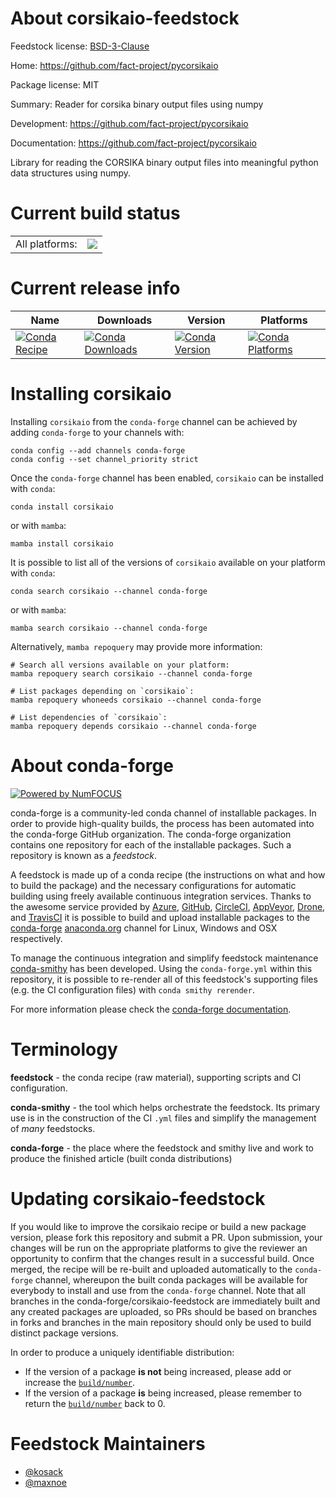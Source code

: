 About corsikaio-feedstock
=========================

Feedstock license: [BSD-3-Clause](https://github.com/conda-forge/corsikaio-feedstock/blob/main/LICENSE.txt)

Home: https://github.com/fact-project/pycorsikaio

Package license: MIT

Summary: Reader for corsika binary output files using numpy

Development: https://github.com/fact-project/pycorsikaio

Documentation: https://github.com/fact-project/pycorsikaio

Library for reading the CORSIKA binary output files into meaningful
python data structures using numpy.


Current build status
====================


<table><tr><td>All platforms:</td>
    <td>
      <a href="https://dev.azure.com/conda-forge/feedstock-builds/_build/latest?definitionId=10975&branchName=main">
        <img src="https://dev.azure.com/conda-forge/feedstock-builds/_apis/build/status/corsikaio-feedstock?branchName=main">
      </a>
    </td>
  </tr>
</table>

Current release info
====================

| Name | Downloads | Version | Platforms |
| --- | --- | --- | --- |
| [![Conda Recipe](https://img.shields.io/badge/recipe-corsikaio-green.svg)](https://anaconda.org/conda-forge/corsikaio) | [![Conda Downloads](https://img.shields.io/conda/dn/conda-forge/corsikaio.svg)](https://anaconda.org/conda-forge/corsikaio) | [![Conda Version](https://img.shields.io/conda/vn/conda-forge/corsikaio.svg)](https://anaconda.org/conda-forge/corsikaio) | [![Conda Platforms](https://img.shields.io/conda/pn/conda-forge/corsikaio.svg)](https://anaconda.org/conda-forge/corsikaio) |

Installing corsikaio
====================

Installing `corsikaio` from the `conda-forge` channel can be achieved by adding `conda-forge` to your channels with:

```
conda config --add channels conda-forge
conda config --set channel_priority strict
```

Once the `conda-forge` channel has been enabled, `corsikaio` can be installed with `conda`:

```
conda install corsikaio
```

or with `mamba`:

```
mamba install corsikaio
```

It is possible to list all of the versions of `corsikaio` available on your platform with `conda`:

```
conda search corsikaio --channel conda-forge
```

or with `mamba`:

```
mamba search corsikaio --channel conda-forge
```

Alternatively, `mamba repoquery` may provide more information:

```
# Search all versions available on your platform:
mamba repoquery search corsikaio --channel conda-forge

# List packages depending on `corsikaio`:
mamba repoquery whoneeds corsikaio --channel conda-forge

# List dependencies of `corsikaio`:
mamba repoquery depends corsikaio --channel conda-forge
```


About conda-forge
=================

[![Powered by
NumFOCUS](https://img.shields.io/badge/powered%20by-NumFOCUS-orange.svg?style=flat&colorA=E1523D&colorB=007D8A)](https://numfocus.org)

conda-forge is a community-led conda channel of installable packages.
In order to provide high-quality builds, the process has been automated into the
conda-forge GitHub organization. The conda-forge organization contains one repository
for each of the installable packages. Such a repository is known as a *feedstock*.

A feedstock is made up of a conda recipe (the instructions on what and how to build
the package) and the necessary configurations for automatic building using freely
available continuous integration services. Thanks to the awesome service provided by
[Azure](https://azure.microsoft.com/en-us/services/devops/), [GitHub](https://github.com/),
[CircleCI](https://circleci.com/), [AppVeyor](https://www.appveyor.com/),
[Drone](https://cloud.drone.io/welcome), and [TravisCI](https://travis-ci.com/)
it is possible to build and upload installable packages to the
[conda-forge](https://anaconda.org/conda-forge) [anaconda.org](https://anaconda.org/)
channel for Linux, Windows and OSX respectively.

To manage the continuous integration and simplify feedstock maintenance
[conda-smithy](https://github.com/conda-forge/conda-smithy) has been developed.
Using the ``conda-forge.yml`` within this repository, it is possible to re-render all of
this feedstock's supporting files (e.g. the CI configuration files) with ``conda smithy rerender``.

For more information please check the [conda-forge documentation](https://conda-forge.org/docs/).

Terminology
===========

**feedstock** - the conda recipe (raw material), supporting scripts and CI configuration.

**conda-smithy** - the tool which helps orchestrate the feedstock.
                   Its primary use is in the construction of the CI ``.yml`` files
                   and simplify the management of *many* feedstocks.

**conda-forge** - the place where the feedstock and smithy live and work to
                  produce the finished article (built conda distributions)


Updating corsikaio-feedstock
============================

If you would like to improve the corsikaio recipe or build a new
package version, please fork this repository and submit a PR. Upon submission,
your changes will be run on the appropriate platforms to give the reviewer an
opportunity to confirm that the changes result in a successful build. Once
merged, the recipe will be re-built and uploaded automatically to the
`conda-forge` channel, whereupon the built conda packages will be available for
everybody to install and use from the `conda-forge` channel.
Note that all branches in the conda-forge/corsikaio-feedstock are
immediately built and any created packages are uploaded, so PRs should be based
on branches in forks and branches in the main repository should only be used to
build distinct package versions.

In order to produce a uniquely identifiable distribution:
 * If the version of a package **is not** being increased, please add or increase
   the [``build/number``](https://docs.conda.io/projects/conda-build/en/latest/resources/define-metadata.html#build-number-and-string).
 * If the version of a package **is** being increased, please remember to return
   the [``build/number``](https://docs.conda.io/projects/conda-build/en/latest/resources/define-metadata.html#build-number-and-string)
   back to 0.

Feedstock Maintainers
=====================

* [@kosack](https://github.com/kosack/)
* [@maxnoe](https://github.com/maxnoe/)

